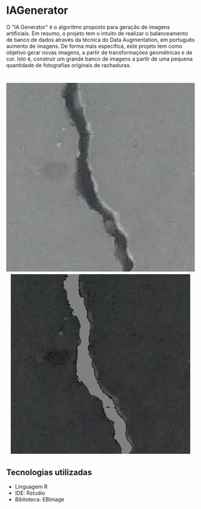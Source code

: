 # IAGenerator
<p>
     O "IA Generator" é o algoritmo proposto para geração de imagens artificiais. Em resumo, o projeto tem o intuito de realizar o balanceamento de banco de dados através da técnica do Data Augmentation, em português aumento de imagens. De forma mais específica, este projeto tem como objetivo gerar novas imagens, a partir de transformações geométricas e de cor. Isto é, construir um grande banco de imagens a partir de uma pequena quantidade de fotografias originais de rachaduras.
</p>

<h1 align="center" display="flex" flexDirection="row">
  <img alt="originalImage" title="Imagem original" src="./ExampleDatabaseImages/concreteCrack.png" />
  <img alt="tranformImage" title="Imagem Artificial" src="./ExampleDatabaseImages/transform/brightnessContrastGammaCorrection/brightnessContrastGammaCorrection 659.987819613889 ConcreteCrack.png 0.509803921568627 .png" />
</h1>

<h2>Tecnologias utilizadas</h2>
<ul>
    <li>Linguagem R</li>
    <li>IDE: Rstudio</li>
    <li>Biblioteca: EBImage</li>
</ul>
